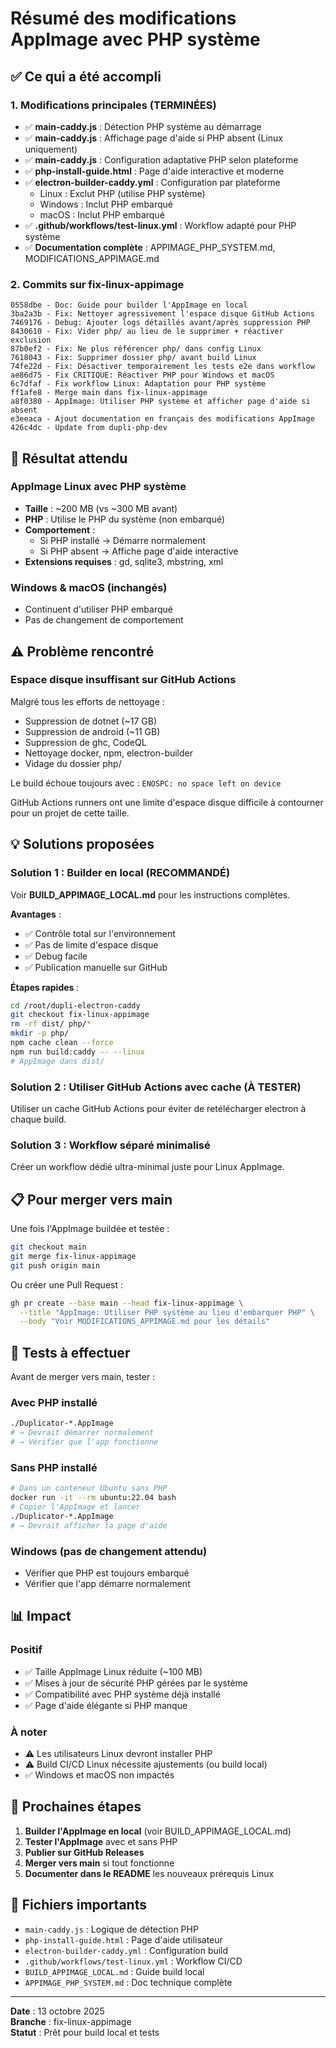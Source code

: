 # Résumé des modifications AppImage avec PHP système

## ✅ Ce qui a été accompli

### 1. Modifications principales (TERMINÉES)

- ✅ **main-caddy.js** : Détection PHP système au démarrage
- ✅ **main-caddy.js** : Affichage page d'aide si PHP absent (Linux uniquement)
- ✅ **main-caddy.js** : Configuration adaptative PHP selon plateforme
- ✅ **php-install-guide.html** : Page d'aide interactive et moderne
- ✅ **electron-builder-caddy.yml** : Configuration par plateforme
  - Linux : Exclut PHP (utilise PHP système)
  - Windows : Inclut PHP embarqué
  - macOS : Inclut PHP embarqué
- ✅ **.github/workflows/test-linux.yml** : Workflow adapté pour PHP système
- ✅ **Documentation complète** : APPIMAGE_PHP_SYSTEM.md, MODIFICATIONS_APPIMAGE.md

### 2. Commits sur fix-linux-appimage

```
0558dbe - Doc: Guide pour builder l'AppImage en local
3ba2a3b - Fix: Nettoyer agressivement l'espace disque GitHub Actions
7469176 - Debug: Ajouter logs détaillés avant/après suppression PHP
8430610 - Fix: Vider php/ au lieu de le supprimer + réactiver exclusion
87b0ef2 - Fix: Ne plus référencer php/ dans config Linux
7618043 - Fix: Supprimer dossier php/ avant build Linux
74fe22d - Fix: Désactiver temporairement les tests e2e dans workflow
ae86d75 - Fix CRITIQUE: Réactiver PHP pour Windows et macOS
6c7dfaf - Fix workflow Linux: Adaptation pour PHP système
ff1afe8 - Merge main dans fix-linux-appimage
a8f0380 - AppImage: Utiliser PHP système et afficher page d'aide si absent
e3eeaca - Ajout documentation en français des modifications AppImage
426c4dc - Update from dupli-php-dev
```

## 🎯 Résultat attendu

### AppImage Linux avec PHP système

- **Taille** : ~200 MB (vs ~300 MB avant)
- **PHP** : Utilise le PHP du système (non embarqué)
- **Comportement** :
  - Si PHP installé → Démarre normalement
  - Si PHP absent → Affiche page d'aide interactive
- **Extensions requises** : gd, sqlite3, mbstring, xml

### Windows & macOS (inchangés)

- Continuent d'utiliser PHP embarqué
- Pas de changement de comportement

## ⚠️ Problème rencontré

### Espace disque insuffisant sur GitHub Actions

Malgré tous les efforts de nettoyage :
- Suppression de dotnet (~17 GB)
- Suppression de android (~11 GB) 
- Suppression de ghc, CodeQL
- Nettoyage docker, npm, electron-builder
- Vidage du dossier php/

Le build échoue toujours avec : `ENOSPC: no space left on device`

GitHub Actions runners ont une limite d'espace disque difficile à contourner pour un projet de cette taille.

## 💡 Solutions proposées

### Solution 1 : Builder en local (RECOMMANDÉ)

Voir **BUILD_APPIMAGE_LOCAL.md** pour les instructions complètes.

**Avantages** :
- ✅ Contrôle total sur l'environnement
- ✅ Pas de limite d'espace disque
- ✅ Debug facile
- ✅ Publication manuelle sur GitHub

**Étapes rapides** :
```bash
cd /root/dupli-electron-caddy
git checkout fix-linux-appimage
rm -rf dist/ php/*
mkdir -p php/
npm cache clean --force
npm run build:caddy -- --linux
# AppImage dans dist/
```

### Solution 2 : Utiliser GitHub Actions avec cache (À TESTER)

Utiliser un cache GitHub Actions pour éviter de retélécharger electron à chaque build.

### Solution 3 : Workflow séparé minimalisé

Créer un workflow dédié ultra-minimal juste pour Linux AppImage.

## 📋 Pour merger vers main

Une fois l'AppImage buildée et testée :

```bash
git checkout main
git merge fix-linux-appimage
git push origin main
```

Ou créer une Pull Request :

```bash
gh pr create --base main --head fix-linux-appimage \
  --title "AppImage: Utiliser PHP système au lieu d'embarquer PHP" \
  --body "Voir MODIFICATIONS_APPIMAGE.md pour les détails"
```

## 🧪 Tests à effectuer

Avant de merger vers main, tester :

### Avec PHP installé
```bash
./Duplicator-*.AppImage
# → Devrait démarrer normalement
# → Vérifier que l'app fonctionne
```

### Sans PHP installé
```bash
# Dans un conteneur Ubuntu sans PHP
docker run -it --rm ubuntu:22.04 bash
# Copier l'AppImage et lancer
./Duplicator-*.AppImage
# → Devrait afficher la page d'aide
```

### Windows (pas de changement attendu)
- Vérifier que PHP est toujours embarqué
- Vérifier que l'app démarre normalement

## 📊 Impact

### Positif
- ✅ Taille AppImage Linux réduite (~100 MB)
- ✅ Mises à jour de sécurité PHP gérées par le système
- ✅ Compatibilité avec PHP système déjà installé
- ✅ Page d'aide élégante si PHP manque

### À noter
- ⚠️ Les utilisateurs Linux devront installer PHP
- ⚠️ Build CI/CD Linux nécessite ajustements (ou build local)
- ✅ Windows et macOS non impactés

## 📝 Prochaines étapes

1. **Builder l'AppImage en local** (voir BUILD_APPIMAGE_LOCAL.md)
2. **Tester l'AppImage** avec et sans PHP
3. **Publier sur GitHub Releases**
4. **Merger vers main** si tout fonctionne
5. **Documenter dans le README** les nouveaux prérequis Linux

## 🔗 Fichiers importants

- `main-caddy.js` : Logique de détection PHP
- `php-install-guide.html` : Page d'aide utilisateur
- `electron-builder-caddy.yml` : Configuration build
- `.github/workflows/test-linux.yml` : Workflow CI/CD
- `BUILD_APPIMAGE_LOCAL.md` : Guide build local
- `APPIMAGE_PHP_SYSTEM.md` : Doc technique complète

---

**Date** : 13 octobre 2025  
**Branche** : fix-linux-appimage  
**Statut** : Prêt pour build local et tests



